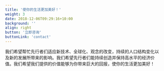 ```yaml
---
title: '使你的生活更加美好！'
weight: 3
date: 2018-12-06T09:29:16+10:00
background: ''
align: right
button: '立即咨询'
buttonLink: 'contact'
---
```


我们希望帮忙先行者们适应新技术、全球化、观念的改变，持续的人口结构变化以及新的发展所带来的影响。我们希望先行者们能持续创造并保持高水平的经济价值。我们希望我们提供的价值能够为你带来巨大的回报，使你的生活更加美好！
